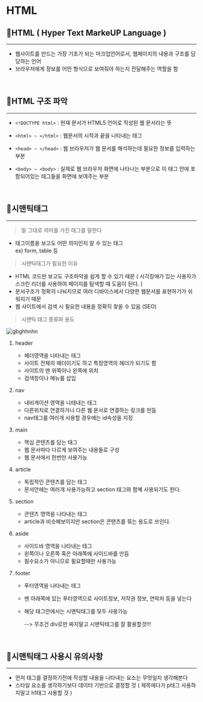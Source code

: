 # HTML

## 🍖HTML ( Hyper Text MarkeUP Language )

---

-   웹사이트를 만드는 가장 기초가 되는 마크업언어로서, 웹페이지의 내용과 구조를 담당하는 언어
-   브라우저에게 정보를 어떤 형식으로 보여줘야 하는지 전달해주는 역할을 함

<br>

## 🥩HTML 구조 파악

---

-   `<!DOCTYPE html>` : 현재 문서가 HTML5 언어로 작성된 웹 문서라는 뜻

-   `<html> ~ </html>` : 웹문서의 시작과 끝을 나타내는 태그

-   `<head> ~ </head>` : 웹 브라우저가 웹 문서를 해석하는데 필요한 정보를 입력하는 부분
-   `<body> ~ <body>` : 실제로 웹 브라우저 화면에 나타나는 부분으로 이 태그 안에 포함되어있는 태그들을 화면에 보여주는 부분

<br>

## 🍗시맨틱태그

---

> 말 그대로 의미를 가진 태그를 말한다

-   태그이름을 보고도 어떤 의미인지 알 수 있는 태그
    <br>ex) form, table 등

> 시맨틱태그가 필요한 이유

-   HTML 코드만 보고도 구조파악을 쉽게 할 수 있기 때문
    ( 시각장애가 있는 사용자가 스크린 리더를 사용하여 페이지를 탐색할 때 도움이 된다. )
-   문서구조가 정확히 나눠지므로 여러 디바이스에서 다양한 웹문서를 표현하기가 쉬워지기 때문
-   웹 사이트에서 검색 시 필요한 내용을 정확히 찾을 수 있음 (SEO)

> 시맨틱 태그 종류와 용도

![gbghhnhn](https://user-images.githubusercontent.com/48710889/172278226-de77a3e2-5a27-4c94-a43a-dac6cf81bdcf.PNG)

1. header

    - 헤더영역을 나타내는 태그
    - 사이트 전체의 헤더이기도 하고 특정영역의 헤더가 되기도 함
    - 사이트의 맨 위쪽이나 왼쪽에 위치
    - 검색창이나 메뉴를 삽입

2. nav

    - 내비게이션 영역을 나태내는 태그
    - 다른위치로 연결하거나 다른 웹 문서로 연결하는 링크를 만듬
    - nav태그를 여러개 사용할 경우에는 id속성을 지정

3. main

    - 핵심 콘텐츠를 담는 태그
    - 웹 문서마다 다르게 보여주는 내용들로 구성
    - 웹 문서에서 한번만 사용가능

4. article

    - 독립적인 콘텐츠를 담는 태그
    - 문서안에는 여러개 사용가능하고 section 태그와 함꼐 사용되기도 한다.

5. section

    - 콘텐츠 영역을 나타내는 태그
    - article과 비슷해보이지만 section은 콘탠츠를 묶는 용도로 쓰인다.

6. aside

    - 사이드바 영역을 나타내는 태그
    - 왼쪽이나 오른쪽 혹은 아래쪽에 사이드바를 만듬
    - 필수요소가 아니므로 필요할때만 사용가능

7. footer

    - 푸터영역을 나타내는 태그
    - 맨 아래쪽에 있는 푸터영역으로 사이트정보, 저작권 정보, 연락처 등을 넣는다
    - 해당 태그안에서는 시맨틱태그를 모두 사용가능

        --> 무조건 div로만 짜지말고 시맨틱태그를 잘 활용할것!!!

<br>

## 🥓시맨틱태그 사용시 유의사항

---

-   먼저 태그를 결정하기전에 작성할 내용을 나타내는 요소는 무엇일지 생각해본다
-   스타일 요소를 생각하기보다 데이터 기반으로 결정할 것 ( 제목에다가 p태그 사용하지말고 h1태그 사용할 것 )
